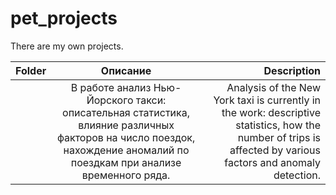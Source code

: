 # pet_projects
There are my own projects. 

| Folder        | Описание    | Description         | 
| ------------- |:--------------------:| -------------------:|
|  | В работе анализ Нью-Йорского такси: описательная статистика, влияние различных факторов на число поездок, нахождение аномалий по поездкам при анализе временного ряда. | Analysis of the New York taxi is currently in the work: descriptive statistics, how the number of trips is affected by various factors and anomaly detection. |
